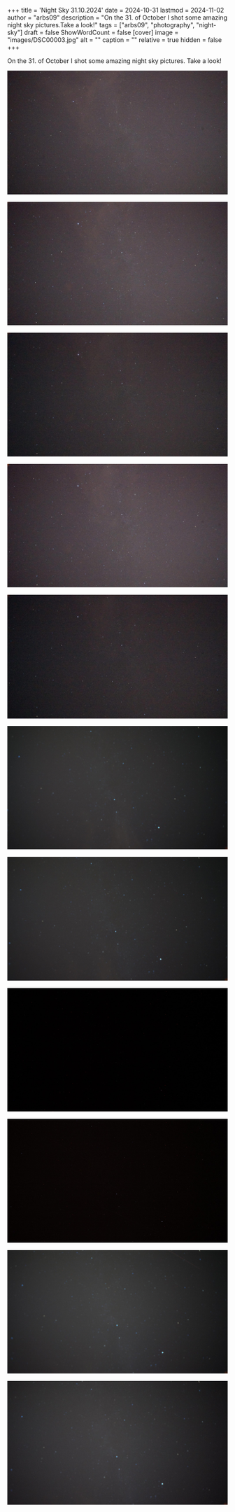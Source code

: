 +++
title = 'Night Sky 31.10.2024'
date = 2024-10-31
lastmod = 2024-11-02
author = "arbs09"
description = "On the 31. of October I shot some amazing night sky pictures.Take a look!"
tags = ["arbs09", "photography", "night-sky"]
draft = false
ShowWordCount = false
[cover]
image = "images/DSC00003.jpg"
alt = ""
caption = ""
relative = true
hidden = false
+++

On the 31. of October I shot some amazing night sky pictures.
Take a look!

![](images/DSC00001.jpg)

![](images/DSC00002.jpg)

![](images/DSC00003.jpg)

![](images/DSC00004.jpg)

![](images/DSC00005.jpg)

![](images/DSC00011.jpg)

![](images/DSC00013.jpg)

![](images/DSC00014.jpg)

![](images/DSC00015.jpg)

![](images/DSC00017.jpg)

![](images/DSC00018.jpg)